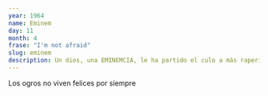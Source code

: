 ```yaml
---
year: 1964
name: Eminem
day: 11
month: 4
frase: "I'm not afraid"
slug: eminem
description: Un dios, una EMINEMCIA, le ha partido el culo a más raperillos basura que Hitler a Judíos, colándose en la cultura negra así demostrando que el poder blanco es la manifestación de la energía en su más alto nivel
---
```


Los ogros no viven felices por siempre
